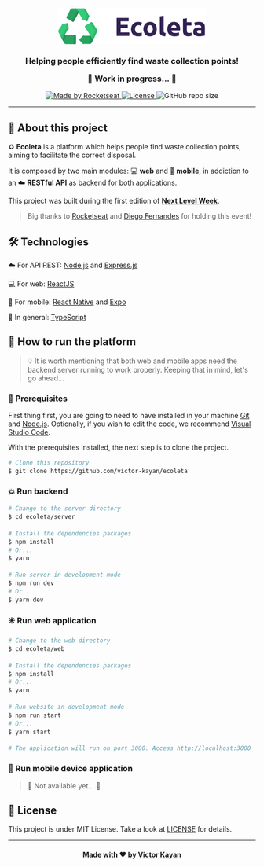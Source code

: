 <h3 align="center">
  <img alt="Logo" title="#logo" width="300px" src=".github/logo.png">
  <br><br>
  <strong>Helping people efficiently find waste collection points!</strong>
  
  <p align="center">🚧 Work in progress... 🚧<p>
</h3>

<p align="center">
  <a href="https://rocketseat.com.br">
    <img alt="Made by Rocketseat" src="https://img.shields.io/badge/made%20by-Rocketseat-%237519C1">
  </a>
  <a href="https://github.com/victor-kayan/ecoleta/blob/master/LICENSE" target="_blank">
    <img alt="License" src="https://img.shields.io/github/license/victor-kayan/ecoleta?color=%234CA462">
  </a>
  <img alt="GitHub repo size" src="https://img.shields.io/github/repo-size/victor-kayan/ecoleta?color=%2360CC7A">
</p>  

---

## :pushpin: About this project
:recycle: **Ecoleta** is a platform which helps people find waste collection points, aiming to facilitate the correct disposal.

It is composed by two main modules: :computer: **web** and :iphone: **mobile**, in addiction to an :cloud: **RESTful API** as backend for both applications.

This project was built during the first edition of **[Next Level Week](https://nextlevelweek.com/)**.

> Big thanks to [Rocketseat](https://rocketseat.com.br) and [Diego Fernandes](https://github.com/diego3g) for holding this event!

## :hammer_and_wrench: Technologies
:cloud: For API REST: [Node.js](https://nodejs.org/) and [Express.js](https://expressjs.com/)

:computer: For web: [ReactJS](https://pt-br.reactjs.org/)

:iphone: For mobile: [React Native](https://reactnative.dev/) and [Expo](https://expo.io/)

:tada: In general: [TypeScript](https://www.typescriptlang.org/)

## :rocket: How to run the platform
> :bulb: It is worth mentioning that both web and mobile apps need the backend server running to work properly. Keeping that in mind, let's go ahead...

### :eyes: Prerequisites
First thing first, you are going to need to have installed in your machine [Git](https://git-scm.com/) and [Node.js](https://nodejs.org). Optionally, if you wish to edit the code, we recommend [Visual Studio Code](https://code.visualstudio.com/).

With the prerequisites installed, the next step is to clone the project.
```bash
# Clone this repository
$ git clone https://github.com/victor-kayan/ecoleta
```

### :boom: Run backend
```bash
# Change to the server directory
$ cd ecoleta/server

# Install the dependencies packages
$ npm install
# Or...
$ yarn

# Run server in development mode
$ npm run dev
# Or...
$ yarn dev
```

### :eight_spoked_asterisk: Run web application
```bash
# Change to the web directory
$ cd ecoleta/web

# Install the dependencies packages
$ npm install
# Or...
$ yarn

# Run website in development mode
$ npm run start
# Or...
$ yarn start

# The application will run on port 3000. Access http://localhost:3000
```

### :star2: Run mobile device application
> :construction: Not available yet... :construction:

## :memo: License
This project is under MIT License. Take a look at [LICENSE](LICENSE) for details.

---

<h4 align="center">
  Made with ❤️ by <a href="https://github.com/victor-kayan" target="_blank">Victor Kayan</a>
<h4>